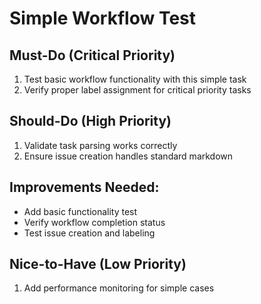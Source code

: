 # Simple Workflow Test

## Must-Do (Critical Priority)

1. Test basic workflow functionality with this simple task
2. Verify proper label assignment for critical priority tasks

## Should-Do (High Priority)

1. Validate task parsing works correctly
2. Ensure issue creation handles standard markdown

## Improvements Needed:
- Add basic functionality test
- Verify workflow completion status
- Test issue creation and labeling

## Nice-to-Have (Low Priority)

1. Add performance monitoring for simple cases